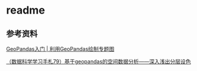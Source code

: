 # readme

## 参考资料

[GeoPandas入门 | 利用GeoPandas绘制专题图](https://my.oschina.net/jiangroubao/blog/4544740)

[（数据科学学习手札79）基于geopandas的空间数据分析——深入浅出分层设色](https://www.cnblogs.com/feffery/p/12381322.html)
